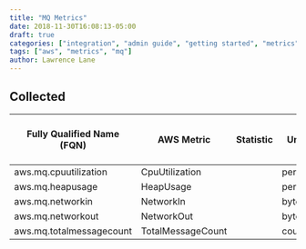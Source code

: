 ```yaml
---
title: "MQ Metrics"
date: 2018-11-30T16:08:13-05:00
draft: true
categories: ["integration", "admin guide", "getting started", "metrics"]
tags: ["aws", "metrics", "mq"]
author: Lawrence Lane
---
```


## Collected
| Fully Qualified Name (FQN) | AWS Metric        | Statistic | Units   | Sparse Data Strategy (SDS) | BASE | CORR |
|----------------------------|-------------------|-----------|---------|----------------------------|------|------|
| aws.mq.cpuutilization      | CpuUtilization    |           | percent |                            |      |      |
| aws.mq.heapusage           | HeapUsage         |           | percent |                            |      |      |
| aws.mq.networkin           | NetworkIn         |           | bytes   |                            |      |      |
| aws.mq.networkout          | NetworkOut        |           | bytes   |                            |      |      |
| aws.mq.totalmessagecount   | TotalMessageCount |           | count   |                            |      |      |
